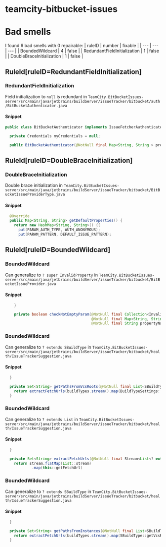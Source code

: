 # teamcity-bitbucket-issues 
 
# Bad smells
I found 6 bad smells with 0 repairable:
| ruleID | number | fixable |
| --- | --- | --- |
| BoundedWildcard | 4 | false |
| RedundantFieldInitialization | 1 | false |
| DoubleBraceInitialization | 1 | false |
## RuleId[ruleID=RedundantFieldInitialization]
### RedundantFieldInitialization
Field initialization to `null` is redundant
in `TeamCity.BitBucketIssues-server/src/main/java/jetbrains/buildServer/issueTracker/bitbucket/auth/BitBucketAuthenticator.java`
#### Snippet
```java
public class BitBucketAuthenticator implements IssueFetcherAuthenticator {

  private Credentials myCredentials = null;

  public BitBucketAuthenticator(@NotNull final Map<String, String > properties) {
```

## RuleId[ruleID=DoubleBraceInitialization]
### DoubleBraceInitialization
Double brace initialization
in `TeamCity.BitBucketIssues-server/src/main/java/jetbrains/buildServer/issueTracker/bitbucket/BitBucketIssueProviderType.java`
#### Snippet
```java
  @Override
  public Map<String, String> getDefaultProperties() {
    return new HashMap<String, String>() {{
      put(PARAM_AUTH_TYPE, AUTH_ANONYMOUS);
      put(PARAM_PATTERN, DEFAULT_ISSUE_PATTERN);
```

## RuleId[ruleID=BoundedWildcard]
### BoundedWildcard
Can generalize to `? super InvalidProperty`
in `TeamCity.BitBucketIssues-server/src/main/java/jetbrains/buildServer/issueTracker/bitbucket/BitBucketIssueProvider.java`
#### Snippet
```java
    }

    private boolean checkNotEmptyParam(@NotNull final Collection<InvalidProperty> invalid,
                                       @NotNull final Map<String, String> map,
                                       @NotNull final String propertyName,
```

### BoundedWildcard
Can generalize to `? extends SBuildType`
in `TeamCity.BitBucketIssues-server/src/main/java/jetbrains/buildServer/issueTracker/bitbucket/health/IssueTrackerSuggestion.java`
#### Snippet
```java
  }

  private Set<String> getPathsFromVcsRoots(@NotNull final List<SBuildType> buildTypes) {
    return extractFetchUrls(buildTypes.stream().map(BuildTypeSettings::getVcsRoots));
  }
```

### BoundedWildcard
Can generalize to `? extends List`
in `TeamCity.BitBucketIssues-server/src/main/java/jetbrains/buildServer/issueTracker/bitbucket/health/IssueTrackerSuggestion.java`
#### Snippet
```java
  }

  private Set<String> extractFetchUrls(@NotNull final Stream<List<? extends VcsRoot>> stream) {
    return stream.flatMap(List::stream)
            .map(this::getFetchUrl)
```

### BoundedWildcard
Can generalize to `? extends SBuildType`
in `TeamCity.BitBucketIssues-server/src/main/java/jetbrains/buildServer/issueTracker/bitbucket/health/IssueTrackerSuggestion.java`
#### Snippet
```java
  }

  private Set<String> getPathsFromInstances(@NotNull final List<SBuildType> buildTypes) {
    return extractFetchUrls(buildTypes.stream().map(SBuildType::getVcsRootInstances));
  }
```


